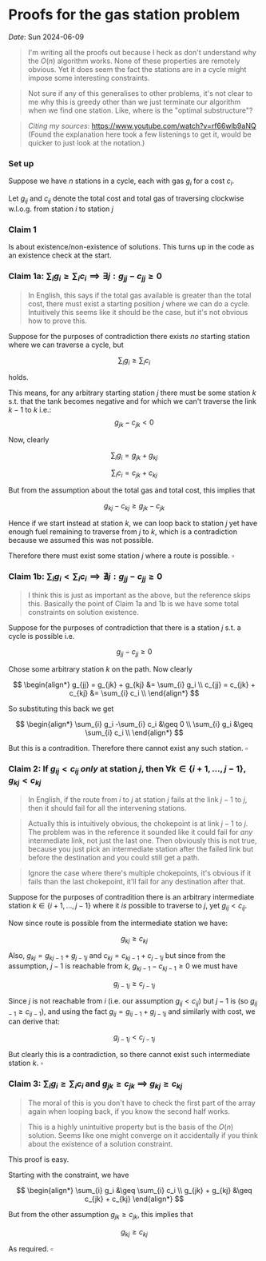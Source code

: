 # Proofs for the gas station problem
*Date*: Sun 2024-06-09

> I'm writing all the proofs out because I heck as don't understand why the $O(n)$ algorithm works. None of these properties are remotely obvious. Yet it does seem the fact the stations are in a cycle might impose some interesting constraints.

> Not sure if any of this generalises to other problems, it's not clear to me why this is greedy other than we just terminate our algorithm when we find one station. Like, where is the "optimal substructure"?

> _Citing my sources_: https://www.youtube.com/watch?v=rf66wlb9aNQ (Found the explanation here took a few listenings to get it, would be quicker to just look at the notation.)

### Set up

Suppose we have $n$ stations in a cycle, each with gas $g_i$ for a cost $c_i$. 


Let $g_{ij}$ and $c_{ij}$ denote the total cost and total gas of traversing clockwise w.l.o.g. from station $i$ to station $j$

### Claim 1
Is about existence/non-existence of solutions. This turns up in the code as an existence check at the start. 

### Claim 1a: $\sum_{i} g_i \geq \sum_{i} c_i \implies \exists j: g_{jj} - c_{jj} \geq 0$

> In English, this says if the total gas available is greater than the total cost, there must exist a starting position $j$ where we can do a cycle. Intuitively this seems like it should be the case, but it's not obvious how to prove this.

Suppose for the purposes of contradiction there exists _no_ starting station where we can traverse a cycle, but 

$$
\sum_{i} g_i \geq \sum_{i} c_i
$$ 

holds.

This means, for any arbitrary starting station $j$ there must be some station $k$ s.t. that the tank becomes negative and for which we can't traverse the link $k - 1$ to $k$ i.e.: 
$$g_{jk} - c_{jk} < 0$$

Now, clearly

$$
\sum_{i} g_i = g_{jk} + g_{kj}
$$

$$
\sum_{i} c_i  = c_{jk} + c_{kj}
$$

But from the assumption about the total gas and total cost, this implies that 

$$
g_{kj} - c_{kj} \geq g_{jk} - c_{jk}
$$

Hence if we start instead at station $k$, we can loop back to station $j$ yet have enough fuel remaining to traverse from $j$ to $k$, which is a contradiction because we assumed this was not possible. 

Therefore there must exist some station $j$ where a route is possible. $\square$


### Claim 1b: $\sum_{i} g_i < \sum_{i} c_i \implies \nexists j: g_{jj} - c_{jj} \geq 0$
> I think this is just as important as the above, but the reference skips this. Basically the point of Claim 1a and 1b is we have some total constraints on solution existence. 

Suppose for the purposes of contradiction that there is a station $j$ s.t. a cycle is possible i.e. 

$$
g_{jj} - c_{jj} \geq 0
$$

Chose some arbitrary station $k$ on the path. Now clearly

$$
\begin{align*}
    g_{jj} = g_{jk} + g_{kj} &= \sum_{i} g_i \\ 
    c_{jj} = c_{jk} + c_{kj} &= \sum_{i} c_i \\ 
\end{align*}
$$

So substituting this back we get

$$
\begin{align*}
    \sum_{i} g_i -\sum_{i} c_i &\geq 0  \\ 
   \sum_{i} g_i &\geq \sum_{i} c_i \\ 
\end{align*}
$$

But this is a contradition. Therefore there cannot exist any such station. $\square$


### Claim 2: If $g_{ij} < c_{ij}$ _only_ at station $j$, then $\forall k \in \{i + 1, ..., j - 1\}, g_{kj} < c_{kj}$
> In English, if the route from $i$ to $j$ at station $j$ fails at the link $j-1$ to $j$, then it should fail for all the intervening stations.

> Actually this is intuitively obvious, the chokepoint is at link $j-1$ to $j$. The problem was in the reference it sounded like it could fail for _any_ intermediate link, not just the last one. Then obviously this is not true, because you just pick an intermediate station after the failed link but before the destination and you could still get a path.

> Ignore the case where there's multiple chokepoints, it's obvious if it fails than the last chokepoint, it'll fail for any destination after that. 

Suppose for the purposes of contradition there is an arbitrary intermediate station $k \in \{i + 1, ..., j - 1\}$ where it _is_ possible to traverse to $j$, yet $g_{ij} < c_{ij}$. 

Now since route is possible from the intermediate station we have: 

$$
    g_{kj} \geq c_{kj}
$$

Also, $g_{kj} = g_{kj-1} + g_{j-1j}$ and $c_{kj} = c_{kj-1} + c_{j-1j}$ but since from the assumption, $j-1$ is reachable from $k$, $g_{kj-1} - c_{kj-1} \geq 0$ we must have 

$$
    g_{j-1j} \geq c_{j-1j}
$$

Since $j$ is not reachable from $i$ (i.e. our assumption $g_{ij} < c_{ij}$) but $j-1$ is (so $g_{ij-1} \geq c_{ij-1}$), and using the fact $g_{ij} = g_{ij-1} + g_{j-1j}$ and similarly with cost, we can derive that:

$$
    g_{j-1j} < c_{j-1j}
$$

But clearly this is a contradiction, so there cannot exist such intermediate station $k$.  $\square$

### Claim 3: $\sum_{i} g_i \geq \sum_{i} c_i$  and $g_{jk} \geq c_{jk}$ $\implies$ $g_{kj} \geq c_{kj}$

> The moral of this is you don't have to check the first part of the array again when looping back, if you know the second half works.

> This is a highly unintuitive property but is the basis of the $O(n)$ solution. Seems like one might converge on it accidentally if you think about the existence of a solution constraint. 

This proof is easy. 

Starting with the constraint, we have

$$
\begin{align*}
\sum_{i} g_i &\geq \sum_{i} c_i \\
g_{jk} + g_{kj} &\geq c_{jk} + c_{kj}
\end{align*}
$$

But from the other assumption $g_{jk} \geq c_{jk}$, this implies that

$$
g_{kj} \geq c_{kj}
$$

As required.  $\square$